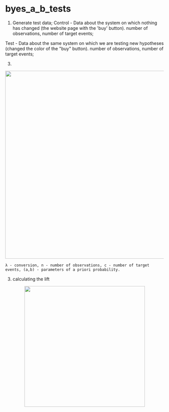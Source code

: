 # byes_a_b_tests

1. Generate test data; 
Control - Data about the system on which nothing has changed (the website page with the 'buy' button). number of observations, number of target events;

Test - Data about the same system on which we are testing new hypotheses (changed the color of the "buy" button).  number of observations, number of target events;


3. 
<p align="center">
<img width="596" align=center  src="https://github.com/kodinkod/byes_a_b_tests/assets/69761539/418fb799-bcd0-47b4-b1df-7d8b5b34b0a4">
  
    λ - conversion, n - number of observations, c - number of target events, (a,b) - parameters of a priori probability.

</p>

3. calculating the lift
<p align="center">
<img width="383"  src="https://github.com/kodinkod/byes_a_b_tests/assets/69761539/e3ece01c-7bad-407a-b275-e39647bd4647">
</p>
